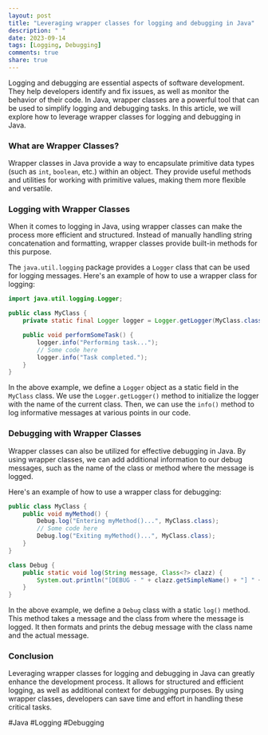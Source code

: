 ```yaml
---
layout: post
title: "Leveraging wrapper classes for logging and debugging in Java"
description: " "
date: 2023-09-14
tags: [Logging, Debugging]
comments: true
share: true
---
```


Logging and debugging are essential aspects of software development. They help developers identify and fix issues, as well as monitor the behavior of their code. In Java, wrapper classes are a powerful tool that can be used to simplify logging and debugging tasks. In this article, we will explore how to leverage wrapper classes for logging and debugging in Java.

### What are Wrapper Classes?

Wrapper classes in Java provide a way to encapsulate primitive data types (such as `int`, `boolean`, etc.) within an object. They provide useful methods and utilities for working with primitive values, making them more flexible and versatile.

### Logging with Wrapper Classes

When it comes to logging in Java, using wrapper classes can make the process more efficient and structured. Instead of manually handling string concatenation and formatting, wrapper classes provide built-in methods for this purpose.

The `java.util.logging` package provides a `Logger` class that can be used for logging messages. Here's an example of how to use a wrapper class for logging:

```java
import java.util.logging.Logger;

public class MyClass {
    private static final Logger logger = Logger.getLogger(MyClass.class.getName());

    public void performSomeTask() {
        logger.info("Performing task...");
        // Some code here
        logger.info("Task completed.");
    }
}
```

In the above example, we define a `Logger` object as a static field in the `MyClass` class. We use the `Logger.getLogger()` method to initialize the logger with the name of the current class. Then, we can use the `info()` method to log informative messages at various points in our code.

### Debugging with Wrapper Classes

Wrapper classes can also be utilized for effective debugging in Java. By using wrapper classes, we can add additional information to our debug messages, such as the name of the class or method where the message is logged.

Here's an example of how to use a wrapper class for debugging:

```java
public class MyClass {
    public void myMethod() {
        Debug.log("Entering myMethod()...", MyClass.class);
        // Some code here
        Debug.log("Exiting myMethod()...", MyClass.class);
    }
}

class Debug {
    public static void log(String message, Class<?> clazz) {
        System.out.println("[DEBUG - " + clazz.getSimpleName() + "] " + message);
    }
}
```

In the above example, we define a `Debug` class with a static `log()` method. This method takes a message and the class from where the message is logged. It then formats and prints the debug message with the class name and the actual message.

### Conclusion

Leveraging wrapper classes for logging and debugging in Java can greatly enhance the development process. It allows for structured and efficient logging, as well as additional context for debugging purposes. By using wrapper classes, developers can save time and effort in handling these critical tasks.

#Java #Logging #Debugging